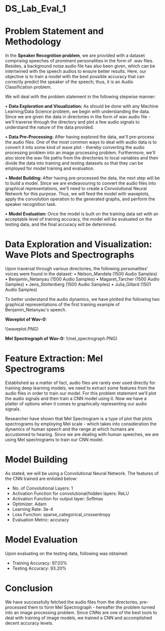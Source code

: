 # DS_Lab_Eval_1

# Problem Statement and Methodology  

In the **Speaker Recognition problem**, we are provided with a dataset comprising speeches of prominent personalities in the form of .wav files. Besides, a background noise audio file has also been given, which can be intertwined with the speech audios to ensure better results. Here, our objective is to train a model with the best possible accuracy that can correctly predict the speaker of the speech; thus, it is an Audio Classification problem.

We will deal with the problem statement in the following stepwise manner:

•	**Data Exploration and Visualization:** As should be done with any Machine Learning/Data Science problem, we begin with understanding the data. Since we are given the data in directories in the form of wav audio file - we'll traverse through the directory and plot a few audio signals to understand the nature of the data provided.

•	**Data Pre-Processing:** After having explored the data, we'll pre-process the audio files. One of the most common ways to deal with audio data is to convert it into some kind of wave plot - thereby converting the audio processing problem into an image processing problem. Furthermore, we'll also store the wav file paths from the directories to local variables and then divide the data into training and testing datasets so that they can be employed for model training and evaluation.

•	**Model Building:** After having pre-processed the data, the next step will be to build a model. Since we are endeavouring to convert the audio files into graphical representations, we'll need to create a Convolutional Neural Network for this purpose. Thus, we will feed the model with waveplots, apply the convolution operation to the generated graphs, and perform the speaker recognition task.

•	**Model Evaluation:** Once the model is built on the training data set with an acceptable level of training accuracy, the model will be evaluated on the testing data, and the final accuracy will be determined.

# Data Exploration and Visualization: Wave Plots and Spectrographs
Upon traversal through various directories, the following personalities' voices were found in the dataset:
•	Nelson_Mandela (1500 Audio Samples)
•	Benjamin_Netanyau (1500 Audio Samples)
•	Magaret_Tarcher (1500 Audio Samples)
•	Jens_Stoltenberg (1500 Audio Samples)
•	Julia_Gillard (1501 Audio Samples)

To better understand the audio dynamics, we have plotted the following two graphical representations of the first training example of Benjamin_Netanyau's speech.

**Waveplot of Wav-0:**

!(waveplot.PNG)

**Mel Spectrograph of Wav-0:**
!(mel_spectrograph.PNG)

# Feature Extraction: Mel Spectrograms
Established as a matter of fact, audio files are rarely ever used directly for training deep learning models, we need to extract some features from the audio files in order to train our model. For this problem statement we’ll plot the audio signals and then train a CNN model using it. Now we have a platter of options when it comes to graphically representing our audio signals. 

Researcher have shown that Mel Spectrogram is a type of plot that plots spectrograms by employing Mel scale - which takes into consideration the dynamics of human speech and the range at which humans are accustomed to hearing. Since we are dealing with human speeches, we are using Mel spectrograms to train our CNN model.

# Model Building

As stated, we will be using a Convolutional Neural Network. The features of the CNN trained are enlisted below:

-	No. of Convolutional Layers: 1
-	Activation Function for convolutional/hidden layers: ReLU
-	Activation Function for output layer: Softmax
-	Optimizer: Adam
-	Learning Rate: 3e-4
-	Loss Function: sparse_categorical_crossentropy
-	Evaluation Metric: accuracy

# Model Evaluation
Upon evaluating on the testing data, following was obtained:
-	Training Accuracy: 97.03%
-	Testing Accuracy: 93.20% 

# Conclusion
We have successfully fetched the audio files from the directories, pre-processed them to form Mel Spectrograph - hereafter the problem turned into an image processing problem. Since CNNs are one of the best tools to deal with training of image models, we trained a CNN and accomplished decent accuracy levels.


